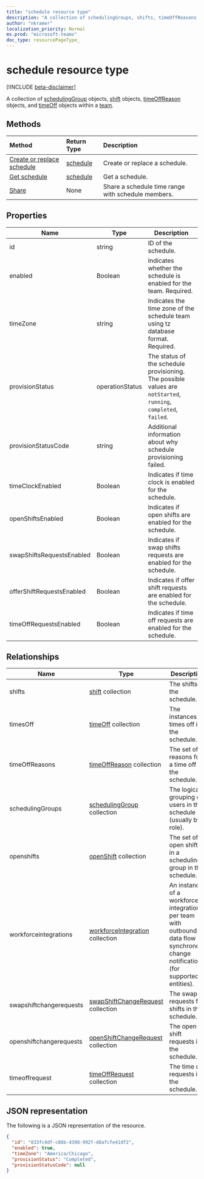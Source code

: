 ```yaml
---
title: "schedule resource type"
description: "A collection of schedulingGroups, shifts, timeOffReasons and timesOff within a team."
author: "nkramer"
localization_priority: Normal
ms.prod: "microsoft-teams"
doc_type: resourcePageType_
---
```


# schedule resource type

[!INCLUDE [beta-disclaimer](../../includes/beta-disclaimer.md)]

A collection of [schedulingGroup](schedulinggroup.md) objects, [shift](shift.md) objects, [timeOffReason](timeoffreason.md) objects, and [timeOff](timeoff.md) objects within a [team](../resources/team.md). 

## Methods

| Method       | Return Type  |Description|
|:---------------|:--------|:----------|
|[Create or replace schedule](../api/team-put-schedule.md) | [schedule](schedule.md) | Create or replace a schedule.|
|[Get schedule](../api/schedule-get.md) | [schedule](schedule.md) | Get a schedule.|
|[Share](../api/schedule-share.md) | None | Share a schedule time range with schedule members.|

## Properties
|Name                   |Type           |Description                                                                                                                                      |
|-----------------------|---------------|-------------------------------------------------------------------------------------------------------------------------------------------------|
| id			        |string  |ID of the schedule.|
| enabled 			    |Boolean    | Indicates whether the schedule is enabled for the team. Required.|
| timeZone 		        |string  | Indicates the time zone of the schedule team using tz database format. Required.|
| provisionStatus       |operationStatus    | The status of the schedule provisioning. The possible values are `notStarted`, `running`, `completed`, `failed`. |
| provisionStatusCode   |string  | Additional information about why schedule provisioning failed. |
| timeClockEnabled			        |Boolean  | Indicates if time clock is enabled for the schedule.             |
| openShiftsEnabled			        |Boolean  | Indicates if open shifts are enabled for the schedule.             | 
| swapShiftsRequestsEnabled			        |Boolean| Indicates if swap shifts requests are enabled for the schedule.             |
| offerShiftRequestsEnabled			        |Boolean  | Indicates if offer shift requests are enabled for the schedule.             | 
| timeOffRequestsEnabled			        |Boolean | Indicates if time off requests are enabled for the schedule.             | 



## Relationships
|Name                   |Type           |Description                                                                                                                                      |
|-----------------------|---------------|-------------------------------------------------------------------------------------------------------------------------------------------------|
| shifts   | [shift](shift.md) collection  | The shifts in the schedule. |
| timesOff   |[timeOff](timeoff.md) collection  | The instances of times off in the schedule. |
| timeOffReasons   |[timeOffReason](timeoffreason.md) collection  | The set of reasons for a time off in the schedule. |
| schedulingGroups   |[schedulingGroup](schedulinggroup.md) collection  | The logical grouping of users in the schedule (usually by role). |
| openshifts   |[openShift](openshift.md) collection | The set of open shifts in a scheduling group in the schedule. |
| workforceintegrations   |[workforceIntegration](workforceintegration.md) collection  | An instance of a workforce integration per team with outbound data flow on synchronous change notifications (for supported entities). |
| swapshiftchangerequests   |[swapShiftChangeRequest](swapshiftchangerequest.md) collection  | The swap requests for shifts in the schedule. |
| openshiftchangerequests   |[openShiftChangeRequest](openshiftchangerequest.md) collection  | The open shift requests in the schedule. |
| timeoffrequest   |[timeOffRequest](timeoffrequest.md) collection  | The time off requests in the schedule. |

## JSON representation

The following is a JSON representation of the resource.

<!-- {
  "blockType": "resource",
  "keyProperty": "id",
  "@odata.type": "microsoft.graph.schedule"
}-->

```json
{
  "id": "833fc4df-c88b-4398-992f-d8afcfe41df2",
  "enabled": true,
  "timeZone": "America/Chicago",
  "provisionStatus": "Completed",
  "provisionStatusCode": null
}
```


<!-- uuid: 8fcb5dbc-d5aa-4681-8e31-b001d5168d79
2015-10-25 14:57:30 UTC -->
<!--
{
  "type": "#page.annotation",
  "description": "schedule resource",
  "keywords": "",
  "section": "documentation",
  "tocPath": "",
  "suppressions": []
}
-->
